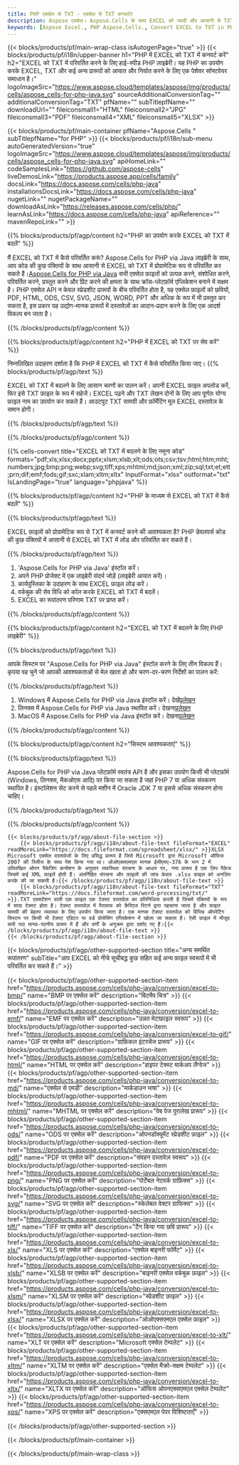 ```yaml
---
title: PHP एक्सेल से TXT - एक्सेल से TXT कनवर्टर
description: Aspose एक्सेल। Aspose.Cells के साथ EXCEL को जल्दी और आसानी से TXT में बदलें। PHP EXCEL को TXT पर बदलें। PHP EXCEL को TXT पर सहेजें। PHP का उपयोग करके EXCEL को TXT के रूप में सहेजें।
keywords: [Aspose Excel., PHP Aspose.Cells., Convert EXCEL to TXT in PHP., Save EXCEL to TXT using PHP., PHP EXCEL to TXT saveformat., EXCEL to TXT Converter., PHP Save EXCEL as TXT]
---
```

{{< blocks/products/pf/main-wrap-class isAutogenPage="true" >}}
{{< blocks/products/pf/i18n/upper-banner h1="PHP में EXCEL को TXT में कनवर्ट करें" h2="EXCEL को TXT में परिवर्तित करने के लिए हाई-स्पीड PHP लाइब्रेरी। यह PHP का उपयोग करके EXCEL, TXT और कई अन्य प्रारूपों को आयात और निर्यात करने के लिए एक पेशेवर सॉफ्टवेयर समाधान है।" logoImageSrc="https://www.aspose.cloud/templates/aspose/img/products/cells/aspose_cells-for-php-java.svg" sourceAdditionalConversionTag="" additionalConversionTag="TXT" pfName="" subTitlepfName="" downloadUrl="" fileiconsmall1="HTML" fileiconsmall2="JPG" fileiconsmall3="PDF" fileiconsmall4="XML" fileiconsmall5="XLSX" >}}

{{< blocks/products/pf/main-container pfName="Aspose.Cells " subTitlepfName="for PHP" >}}
{{< blocks/products/pf/i18n/sub-menu autoGeneratedVersion="true" logoImageSrc="https://www.aspose.cloud/templates/aspose/img/products/cells/aspose_cells-for-php-java.svg" apiHomeLink="" codeSamplesLink="https://github.com/aspose-cells" liveDemosLink="https://products.aspose.app/cells/family" docsLink="https://docs.aspose.com/cells/php-java" installationsDocsLink="https://docs.aspose.com/cells/php-java" nugetLink="" nugetPackageName="" downloadAsLink="https://releases.aspose.com/cells/php/" learnAsLink="https://docs.aspose.com/cells/php-java" apiReference="" mavenRepoLink="" >}}


{{% blocks/products/pf/agp/content h2="PHP का उपयोग करके EXCEL को TXT में बदलें" %}}

 मैं EXCEL को TXT में कैसे परिवर्तित करूं? Aspose.Cells for PHP via Java लाइब्रेरी के साथ, आप कोड की कुछ पंक्तियों के साथ आसानी से EXCEL को TXT में प्रोग्रामेटिक रूप से परिवर्तित कर सकते हैं।[Aspose.Cells for PHP via Java](https://products.aspose.com/cells/php-java/) सभी एक्सेल फ़ाइलों को उत्पन्न करने, संशोधित करने, परिवर्तित करने, प्रस्तुत करने और प्रिंट करने की क्षमता के साथ क्रॉस-प्लेटफ़ॉर्म एप्लिकेशन बनाने में सक्षम है। PHP एक्सेल API न केवल स्प्रेडशीट प्रारूपों के बीच परिवर्तित होता है, यह एक्सेल फ़ाइलों को छवियों, PDF, HTML, ODS, CSV, SVG, JSON, WORD, PPT और अधिक के रूप में भी प्रस्तुत कर सकता है, इस प्रकार यह उद्योग-मानक प्रारूपों में दस्तावेज़ों का आदान-प्रदान करने के लिए एक आदर्श विकल्प बन जाता है।
 
{{% /blocks/products/pf/agp/content %}}

{{% blocks/products/pf/agp/content h2="PHP में EXCEL को TXT पर सेव करें" %}}

निम्नलिखित उदाहरण दर्शाता है कि PHP में EXCEL को TXT में कैसे परिवर्तित किया जाए।
{{% blocks/products/pf/agp/text %}}

EXCEL को TXT में बदलने के लिए आसान चरणों का पालन करें। अपनी EXCEL फ़ाइल अपलोड करें, फिर इसे TXT फ़ाइल के रूप में सहेजें। EXCEL पढ़ने और TXT लेखन दोनों के लिए आप पूर्णतः योग्य फ़ाइल नाम का उपयोग कर सकते हैं। आउटपुट TXT सामग्री और फ़ॉर्मेटिंग मूल EXCEL दस्तावेज़ के समान होगी।

{{% /blocks/products/pf/agp/text %}}

{{% /blocks/products/pf/agp/content %}}

{{% cells-convert title="EXCEL को TXT में बदलने के लिए नमूना कोड" formats="pdf;xls;xlsx;docx;pptx;xlsm;xlsb;xlt;ods;ots;csv;tsv;html;htm;mht;numbers;jpg;bmp;png;webp;svg;tiff;xps;mhtml;md;json;xml;zip;sql;txt;et;ett;prn;dif;emf;fods;gif;sxc;xlam;xltm;xltx" InputFormat="xlsx" outformat="txt" IsLandingPage="true" language="phpjava" %}}

{{% blocks/products/pf/agp/content h2="PHP के माध्यम से EXCEL को TXT में कैसे बदलें" %}}

{{% blocks/products/pf/agp/text %}}

EXCEL फ़ाइलों को प्रोग्रामेटिक रूप से TXT में कनवर्ट करने की आवश्यकता है? PHP डेवलपर्स कोड की कुछ पंक्तियों में आसानी से EXCEL को TXT में लोड और परिवर्तित कर सकते हैं।

{{% /blocks/products/pf/agp/text %}}

1.  'Aspose.Cells for PHP via Java' इंस्टॉल करें।
1.  अपने PHP प्रोजेक्ट में एक लाइब्रेरी संदर्भ जोड़ें (लाइब्रेरी आयात करें)।
1.  कार्यपुस्तिका के उदाहरण के साथ EXCEL फ़ाइल लोड करें।
1.  वर्कबुक की सेव विधि को कॉल करके EXCEL को TXT में बदलें।
1.  EXCEL का रूपांतरण परिणाम TXT पर प्राप्त करें।

{{% /blocks/products/pf/agp/content %}}

{{% blocks/products/pf/agp/content h2="EXCEL को TXT में बदलने के लिए PHP लाइब्रेरी" %}}

{{% blocks/products/pf/agp/text %}}

आपके सिस्टम पर "Aspose.Cells for PHP via Java" इंस्टॉल करने के लिए तीन विकल्प हैं। कृपया वह चुनें जो आपकी आवश्यकताओं से मेल खाता हो और चरण-दर-चरण निर्देशों का पालन करें:

{{% /blocks/products/pf/agp/text %}}

1.  Windows में Aspose.Cells for PHP via Java इंस्टॉल करें। देखें[प्रलेखन](https://docs.aspose.com/cells/php-java/setup-and-installation-guidelines/#windows)
1.  लिनक्स में Aspose.Cells for PHP via Java स्थापित करें। देखना[प्रलेखन](https://docs.aspose.com/cells/php-java/setup-and-installation-guidelines/#linux)
1.  MacOS में Aspose.Cells for PHP via Java इंस्टॉल करें। देखना[प्रलेखन](https://docs.aspose.com/cells/php-java/setup-and-installation-guidelines/#mac)

{{% /blocks/products/pf/agp/content %}}

{{% blocks/products/pf/agp/content h2="सिस्टम आवश्यकताएं" %}}

{{% blocks/products/pf/agp/text %}}

Aspose.Cells for PHP via Java प्लेटफ़ॉर्म स्वतंत्र API है और इसका उपयोग किसी भी प्लेटफ़ॉर्म (Windows, लिनक्स, मैकओएस आदि) पर किया जा सकता है जहां PHP 7 या अधिक संस्करण स्थापित है। इंस्टॉलेशन सेट करने से पहले मशीन में Oracle JDK 7 या इससे अधिक संस्करण होना चाहिए।
 
{{% /blocks/products/pf/agp/text %}}


{{% /blocks/products/pf/agp/content %}}

<!-- aboutfile Starts -->
    {{< blocks/products/pf/agp/about-file-section >}}
        {{< blocks/products/pf/agp/i18n/about-file-text fileFormat="EXCEL" readMoreLink="https://docs.fileformat.com/spreadsheet/xlsx/" >}}XLSX Microsoft एक्सेल दस्तावेजों के लिए प्रसिद्ध प्रारूप है जिसे Microsoft द्वारा Microsoft ऑफिस 2007 की रिलीज के साथ पेश किया गया था। ओओएक्सएमएल मानक ईसीएमए-376 के भाग 2 में उल्लिखित ओपन पैकेजिंग कन्वेंशन के अनुसार व्यवस्थित संरचना के आधार पर, नया प्रारूप है एक ज़िप पैकेज जिसमें कई XML फ़ाइलें होती हैं। अंतर्निहित संरचना और फ़ाइलों की जांच केवल .xlsx फ़ाइल को अनज़िप करके की जा सकती है।{{< /blocks/products/pf/agp/i18n/about-file-text >}}
        {{< blocks/products/pf/agp/i18n/about-file-text fileFormat="TXT" readMoreLink="https://docs.fileformat.com/word-processing/txt/" >}}.TXT एक्सटेंशन वाली एक फ़ाइल एक टेक्स्ट दस्तावेज़ का प्रतिनिधित्व करती है जिसमें पंक्तियों के रूप में सादा टेक्स्ट होता है। टेक्स्ट दस्तावेज़ में पैराग्राफ को कैरिएज रिटर्न द्वारा पहचाना जाता है और फ़ाइल सामग्री की बेहतर व्यवस्था के लिए उपयोग किया जाता है। एक मानक टेक्स्ट दस्तावेज़ को विभिन्न ऑपरेटिंग सिस्टम पर किसी भी टेक्स्ट एडिटर या वर्ड प्रोसेसिंग एप्लिकेशन में खोला जा सकता है। ऐसी फ़ाइल में मौजूद सभी पाठ मानव-पठनीय प्रारूप में हैं और वर्णों के अनुक्रम द्वारा दर्शाए गए हैं।{{< /blocks/products/pf/agp/i18n/about-file-text >}}
    {{< /blocks/products/pf/agp/about-file-section >}}
<!-- aboutfile Ends -->

{{< blocks/products/pf/agp/other-supported-section title="अन्य समर्थित रूपांतरण" subTitle="आप EXCEL को नीचे सूचीबद्ध कुछ सहित कई अन्य फ़ाइल स्वरूपों में भी परिवर्तित कर सकते हैं।" >}}

{{< blocks/products/pf/agp/other-supported-section-item href="https://products.aspose.com/cells/php-java/conversion/excel-to-bmp/" name="BMP पर एक्सेल करें" description="बिटमैप चित्र" >}}
{{< blocks/products/pf/agp/other-supported-section-item href="https://products.aspose.com/cells/php-java/conversion/excel-to-emf/" name="EMF पर एक्सेल करें" description="उन्नत मेटाफ़ाइल स्वरूप" >}}
{{< blocks/products/pf/agp/other-supported-section-item href="https://products.aspose.com/cells/php-java/conversion/excel-to-gif/" name="GIF पर एक्सेल करें" description="ग्राफ़िकल इंटरचेंज प्रारूप" >}}
{{< blocks/products/pf/agp/other-supported-section-item href="https://products.aspose.com/cells/php-java/conversion/excel-to-html/" name="HTML पर एक्सेल करें" description="हाइपर टेक्स्ट मार्कअप लैंग्वेज" >}}
{{< blocks/products/pf/agp/other-supported-section-item href="https://products.aspose.com/cells/php-java/conversion/excel-to-md/" name="एक्सेल से एमडी" description="मार्कडाउन भाषा" >}}
{{< blocks/products/pf/agp/other-supported-section-item href="https://products.aspose.com/cells/php-java/conversion/excel-to-mhtml/" name="MHTML पर एक्सेल करें" description="वेब पेज पुरालेख प्रारूप" >}}
{{< blocks/products/pf/agp/other-supported-section-item href="https://products.aspose.com/cells/php-java/conversion/excel-to-ods/" name="ODS पर एक्सेल करें" description="ओपनडॉक्यूमेंट स्प्रेडशीट फ़ाइल" >}}
{{< blocks/products/pf/agp/other-supported-section-item href="https://products.aspose.com/cells/php-java/conversion/excel-to-pdf/" name="PDF पर एक्सेल करें" description="संवहन दस्तावेज़ स्वरूप" >}}
{{< blocks/products/pf/agp/other-supported-section-item href="https://products.aspose.com/cells/php-java/conversion/excel-to-png/" name="PNG पर एक्सेल करें" description="पोर्टेबल नेटवर्क ग्राफ़िक्स" >}}
{{< blocks/products/pf/agp/other-supported-section-item href="https://products.aspose.com/cells/php-java/conversion/excel-to-svg/" name="SVG पर एक्सेल करें" description="स्केलेबल वेक्टर ग्राफिक्स" >}}
{{< blocks/products/pf/agp/other-supported-section-item href="https://products.aspose.com/cells/php-java/conversion/excel-to-tiff/" name="TIFF पर एक्सेल करें" description="टैग किया गया छवि प्रारूप" >}}
{{< blocks/products/pf/agp/other-supported-section-item href="https://products.aspose.com/cells/php-java/conversion/excel-to-xls/" name="XLS पर एक्सेल करें" description="एक्सेल बाइनरी फॉर्मेट" >}}
{{< blocks/products/pf/agp/other-supported-section-item href="https://products.aspose.com/cells/php-java/conversion/excel-to-xlsb/" name="XLSB पर एक्सेल करें" description="बाइनरी एक्सेल वर्कबुक फ़ाइल" >}}
{{< blocks/products/pf/agp/other-supported-section-item href="https://products.aspose.com/cells/php-java/conversion/excel-to-xlsm/" name="XLSM पर एक्सेल करें" description="स्प्रेडशीट फ़ाइल" >}}
{{< blocks/products/pf/agp/other-supported-section-item href="https://products.aspose.com/cells/php-java/conversion/excel-to-xlsx/" name="XLSX पर एक्सेल करें" description="ओओएक्सएमएल एक्सेल फ़ाइल" >}}
{{< blocks/products/pf/agp/other-supported-section-item href="https://products.aspose.com/cells/php-java/conversion/excel-to-xlt/" name="XLT पर एक्सेल करें" description="Microsoft एक्सेल टेम्पलेट" >}}
{{< blocks/products/pf/agp/other-supported-section-item href="https://products.aspose.com/cells/php-java/conversion/excel-to-xltm/" name="XLTM पर एक्सेल करें" description="एक्सेल मैक्रो-सक्षम टेम्पलेट" >}}
{{< blocks/products/pf/agp/other-supported-section-item href="https://products.aspose.com/cells/php-java/conversion/excel-to-xltx/" name="XLTX पर एक्सेल करें" description="ऑफिस ओपनएक्सएमएल एक्सेल टेम्पलेट" >}}
{{< blocks/products/pf/agp/other-supported-section-item href="https://products.aspose.com/cells/php-java/conversion/excel-to-xps/" name="XPS पर एक्सेल करें" description="एक्सएमएल पेपर विशिष्टताएँ" >}}

{{< /blocks/products/pf/agp/other-supported-section >}}

{{< /blocks/products/pf/main-container >}}
    
{{< /blocks/products/pf/main-wrap-class >}}
